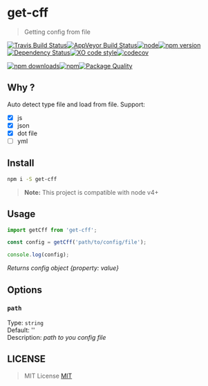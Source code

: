 # get-cff

> Getting config from file 

[![Travis Build Status](https://img.shields.io/travis/GitScrum/get-cff/master.svg?style=flat-square&label=unix)](https://travis-ci.org/GitScrum/get-cff)[![AppVeyor Build Status](https://img.shields.io/appveyor/ci/GitScrum/get-cff/master.svg?style=flat-square&label=windows)](https://ci.appveyor.com/project/GitScrum/get-cff)[![node](https://img.shields.io/node/v/get-cff.svg?maxAge=2592000&style=flat-square)]()[![npm version](https://img.shields.io/npm/v/get-cff.svg?style=flat-square)](https://www.npmjs.com/package/get-cff)[![Dependency Status](https://david-dm.org/gitscrum/get-cff.svg?style=flat-square)](https://david-dm.org/gitscrum/get-cff)[![XO code style](https://img.shields.io/badge/code_style-XO-5ed9c7.svg?style=flat-square)](https://github.com/sindresorhus/xo)[![codecov](https://codecov.io/gh/GitScrum/get-cff/branch/master/graph/badge.svg)](https://codecov.io/gh/GitScrum/get-cff)

[![npm downloads](https://img.shields.io/npm/dm/get-cff.svg?style=flat-square)](https://www.npmjs.com/package/get-cff)[![npm](https://img.shields.io/npm/dt/get-cff.svg?style=flat-square)](https://www.npmjs.com/package/get-cff)[![Package Quality](http://npm.packagequality.com/shield/get-cff.svg?style=flat-square)](http://packagequality.com/#?package=get-cff)

## Why ?
Auto detect type file and load from file. Support:
- [x] js
- [x] json
- [x] dot file
- [ ] yml

## Install

```bash
npm i -S get-cff
```

> **Note:** This project is compatible with node v4+

## Usage

```js
import getCff from 'get-cff';

const config = getCff('path/to/config/file');

console.log(config);

```
*Returns config object {property: value}*

## Options

### `path`
Type: `string`  
Default: ''  
Description: *path to you config file*  

## LICENSE

> MIT License [MIT](license)
